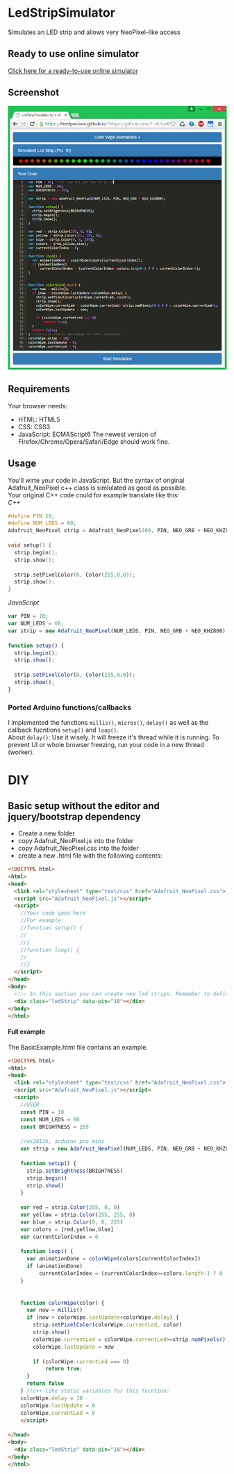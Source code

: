 # LedStripSimulator
Simulates an LED strip and allows very NeoPixel-like access

## Ready to use online simulator
[Click here for a ready-to-use online simulator](https://t-vk.github.io/LedStripSimulator/)

## Screenshot
![Screenshot](screenshot.jpg)

## Requirements
Your browser needs:  
- HTML: HTML5
- CSS: CSS3
- JavaScript: ECMAScript6
The newest version of Firefox/Chrome/Opera/Safari/Edge should work fine.

## Usage
You'll wirte your code in JavaScript. But the syntax of original Adafruit_NeoPixel c++ class is simlulated as good as possible.  
Your original C++ code could for example translate like this:  
*C++*
``` c++
#define PIN 10;
#define NUM_LEDS = 60;
Adafruit_NeoPixel strip = Adafruit_NeoPixel(60, PIN, NEO_GRB + NEO_KHZ800);

void setup() {
  strip.begin();
  strip.show();
  
  strip.setPixelColor(0, Color(255,0,0));
  strip.show();
}
```
*JavaScript*
``` javascript
var PIN = 10;
var NUM_LEDS = 60;
var strip = new Adafruit_NeoPixel(NUM_LEDS, PIN, NEO_GRB + NEO_KHZ800);

function setup() {
  strip.begin();
  strip.show();
  
  strip.setPixelColor(0, Color(255,0,0));
  strip.show();
}
```

### Ported Arduino functions/callbacks
I implemented the functions `millis()`, `micros()`, `delay()` as well as the callback fucntions `setup()` and `loop()`.  
About `delay()`: Use it wisely. It will freeze it's thread while it is running. To prevent UI or whole browser freezing, run your code in a new thread (worker).

# DIY
## Basic setup without the editor and jquery/bootstrap dependency
- Create a new folder
- copy Adafruit_NeoPixel.js into the folder
- copy Adafruit_NeoPixel.css into the folder
- create a new .html file with the following contents:
``` html
<!DOCTYPE html>
<html>
<head>
  <link rel="stylesheet" type="text/css" href="Adafruit_NeoPixel.css">
  <script src="Adafruit_NeoPixel.js"></script>
  <script>
    //Your code goes here
    //For example:
    //function setup() {
    //  
    //}
    //function loop() {
    //  
    //}
  </script>
</head>
<body>
  <!-- In this section you can create new led strips. Remember to define a different "data-pin" for every led strip and use the pin numbers in your code. -->
  <div class="ledStrip" data-pin="10"></div>
</body>
</html>
```

#### Full example
The BasicExample.html file contains an example.  
``` html
<!DOCTYPE html>
<html>
<head>
  <link rel="stylesheet" type="text/css" href="Adafruit_NeoPixel.css">
  <script src="Adafruit_NeoPixel.js"></script>
  <script>
    //USER
    const PIN = 10
    const NUM_LEDS = 60
    const BRIGHTNESS = 255

    //ws2812b, arduino pro mini
    var strip = new Adafruit_NeoPixel(NUM_LEDS, PIN, NEO_GRB + NEO_KHZ800)

    function setup() {
      strip.setBrightness(BRIGHTNESS)
      strip.begin()
      strip.show()
    }

    var red = strip.Color(255, 0, 0)
    var yellow = strip.Color(255, 255, 0)
    var blue = strip.Color(0, 0, 255)
    var colors = [red,yellow,blue]
    var currentColorIndex = 0
    
    function loop() {
      var animationDone = colorWipe(colors[currentColorIndex])
      if (animationDone)
          currentColorIndex = (currentColorIndex>=colors.length-1 ? 0 : currentColorIndex+1)
    }

    
    function colorWipe(color) { 
      var now = millis()
      if (now > colorWipe.lastUpdate+colorWipe.delay) {
        strip.setPixelColor(colorWipe.currentLed, color)
        strip.show()
        colorWipe.currentLed = colorWipe.currentLed>=strip.numPixels()-1 ? 0 : colorWipe.currentLed+1
        colorWipe.lastUpdate = now
        
        if (colorWipe.currentLed === 0)
            return true;
      }
      return false
    } //c++-like static variables for this fucntion:
    colorWipe.delay = 10
    colorWipe.lastUpdate = 0
    colorWipe.currentLed = 0
    </script>

</head>
<body>
  <div class="ledStrip" data-pin="10"></div>
</body>
</html>
```

